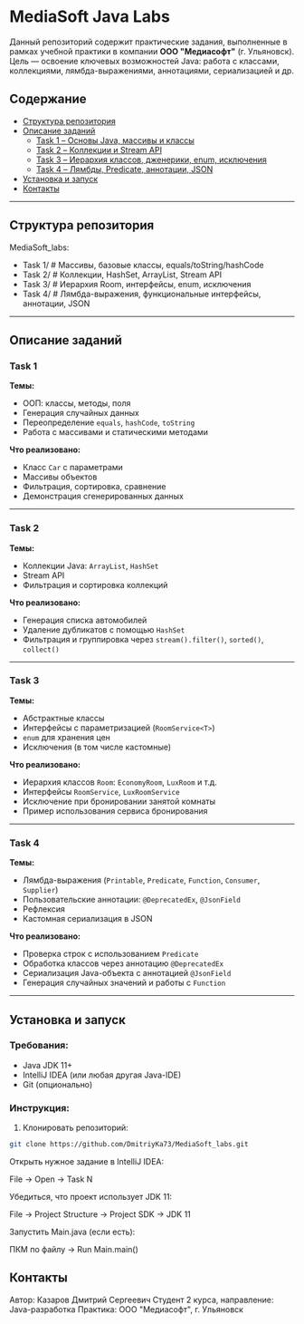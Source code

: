 # MediaSoft Java Labs

Данный репозиторий содержит практические задания, выполненные в рамках учебной практики в компании **ООО "Медиасофт"** (г. Ульяновск).  
Цель — освоение ключевых возможностей Java: работа с классами, коллекциями, лямбда-выражениями, аннотациями, сериализацией и др.

## Содержание

- [Структура репозитория](#структура-репозитория)
- [Описание заданий](#описание-заданий)
  - [Task 1 – Основы Java, массивы и классы](#task-1)
  - [Task 2 – Коллекции и Stream API](#task-2)
  - [Task 3 – Иерархия классов, дженерики, enum, исключения](#task-3)
  - [Task 4 – Лямбды, Predicate, аннотации, JSON](#task-4)
- [Установка и запуск](#установка-и-запуск)
- [Контакты](#контакты)

---

## Структура репозитория

MediaSoft_labs:
- Task 1/ # Массивы, базовые классы, equals/toString/hashCode
- Task 2/ # Коллекции, HashSet, ArrayList, Stream API
- Task 3/ # Иерархия Room, интерфейсы, enum, исключения
- Task 4/ # Лямбда-выражения, функциональные интерфейсы, аннотации, JSON


---

## Описание заданий

### Task 1

**Темы:**
- ООП: классы, методы, поля
- Генерация случайных данных
- Переопределение `equals`, `hashCode`, `toString`
- Работа с массивами и статическими методами

**Что реализовано:**
- Класс `Car` с параметрами
- Массивы объектов
- Фильтрация, сортировка, сравнение
- Демонстрация сгенерированных данных

---

### Task 2

**Темы:**
- Коллекции Java: `ArrayList`, `HashSet`
- Stream API
- Фильтрация и сортировка коллекций

**Что реализовано:**
- Генерация списка автомобилей
- Удаление дубликатов с помощью `HashSet`
- Фильтрация и группировка через `stream().filter()`, `sorted()`, `collect()`

---

### Task 3

**Темы:**
- Абстрактные классы
- Интерфейсы с параметризацией (`RoomService<T>`)
- `enum` для хранения цен
- Исключения (в том числе кастомные)

**Что реализовано:**
- Иерархия классов `Room`: `EconomyRoom`, `LuxRoom` и т.д.
- Интерфейсы `RoomService`, `LuxRoomService`
- Исключение при бронировании занятой комнаты
- Пример использования сервиса бронирования

---

### Task 4

**Темы:**
- Лямбда-выражения (`Printable`, `Predicate`, `Function`, `Consumer`, `Supplier`)
- Пользовательские аннотации: `@DeprecatedEx`, `@JsonField`
- Рефлексия
- Кастомная сериализация в JSON

**Что реализовано:**
- Проверка строк с использованием `Predicate`
- Обработка классов через аннотацию `@DeprecatedEx`
- Сериализация Java-объекта с аннотацией `@JsonField`
- Генерация случайных значений и работы с `Function`

---

## Установка и запуск

### Требования:

- Java JDK 11+
- IntelliJ IDEA (или любая другая Java-IDE)
- Git (опционально)

### Инструкция:

1. Клонировать репозиторий:

```bash
git clone https://github.com/DmitriyKa73/MediaSoft_labs.git
```

Открыть нужное задание в IntelliJ IDEA:

File → Open → Task N

Убедиться, что проект использует JDK 11:

File → Project Structure → Project SDK → JDK 11

Запустить Main.java (если есть):

ПКМ по файлу → Run Main.main()

## Контакты
Автор: Казаров Дмитрий Сергеевич
Студент 2 курса, направление: Java-разработка
Практика: ООО "Медиасофт", г. Ульяновск

